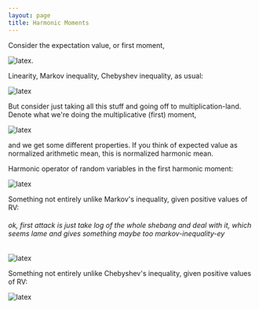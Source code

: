 ```yaml
---
layout: page
title: Harmonic Moments
---
```


Consider the expectation value, or first moment,

![latex](https://quicklatex.com/cache3/fb/ql_ca082f80b0bca821fba75e04456bb8fb_l3.png).

Linearity, Markov inequality, Chebyshev inequality, as usual:

![latex](https://quicklatex.com/cache3/10/ql_75d45e1e536678d51f55cb7e2cf74410_l3.png)

But consider just taking all this stuff and going off to multiplication-land. Denote what we're doing the multiplicative (first) moment,

![latex](https://quicklatex.com/cache3/49/ql_3f07e0427a078f2bb3c82aef1c28d249_l3.png)

and we get some different properties. If you think of expected value as normalized arithmetic mean, this is normalized harmonic mean.

Harmonic operator of random variables in the first harmonic moment:

![latex]()

Something not entirely unlike Markov's inequality, given positive values of RV:

###### ok, first attack is just take log of the whole shebang and deal with it, which seems lame and gives something maybe too markov-inequality-ey

![latex]()

Something not entirely unlike Chebyshev's inequality, given positive values of RV:

![latex]()


